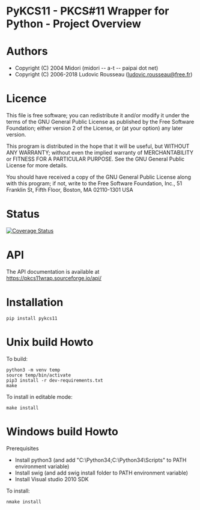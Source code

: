 PyKCS11 - PKCS#11 Wrapper for Python - Project Overview
=======================================================

Authors
=======

- Copyright (C) 2004 Midori (midori -- a-t -- paipai dot net)
- Copyright (C) 2006-2018 Ludovic Rousseau (ludovic.rousseau@free.fr)


Licence
=======

 This file is free software; you can redistribute it and/or modify it
 under the terms of the GNU General Public License as published by
 the Free Software Foundation; either version 2 of the License, or
 (at your option) any later version.

 This program is distributed in the hope that it will be useful, but
 WITHOUT ANY WARRANTY; without even the implied warranty of
 MERCHANTABILITY or FITNESS FOR A PARTICULAR PURPOSE.  See the GNU
 General Public License for more details.

 You should have received a copy of the GNU General Public License
 along with this program; if not, write to the Free Software
 Foundation, Inc., 51 Franklin St, Fifth Floor, Boston, MA  02110-1301 USA

Status
======

[![Coverage Status](https://coveralls.io/repos/github/LudovicRousseau/PyKCS11/badge.svg?branch=master)](https://coveralls.io/github/LudovicRousseau/PyKCS11?branch=master)

API
===
The API documentation is available at https://pkcs11wrap.sourceforge.io/api/

Installation
============

    pip install pykcs11

Unix build Howto
================
To build:

	python3 -m venv temp
	source temp/bin/activate
	pip3 install -r dev-requirements.txt
	make

To install in editable mode:

	make install

Windows build Howto
===================

Prerequisites

* Install python3 (and add "C:\Python34;C:\Python34\Scripts" to PATH
  environment variable)
* Install swig (and add swig install folder to PATH environment variable)
* Install Visual studio 2010 SDK

To install:

    nmake install

